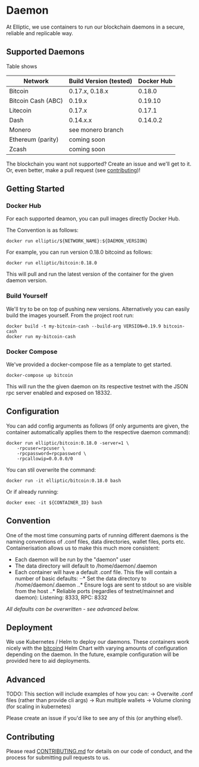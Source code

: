 # Daemon

At Elliptic, we use containers to run our blockchain daemons in a secure, reliable and replicable way.

## Supported Daemons

Table shows

| Network | Build Version (tested) | Docker Hub  |
| ------------- | --------------| ------------|
| Bitcoin | 0.17.x, 0.18.x | 0.18.0 |
| Bitcoin Cash (ABC) | 0.19.x | 0.19.10 |
| Litecoin | 0.17.x | 0.17.1 |
| Dash | 0.14.x.x | 0.14.0.2 |
| Monero | see monero branch |  |
| Ethereum (parity) | coming soon |  |
| Zcash | coming soon |  |

The blockchain you want not supported? Create an issue and we'll get to it. Or, even better, make a pull request (see [contributing](/CONTRIBUTING.md))!

## Getting Started

### Docker Hub 

For each supported deamon, you can pull images directly Docker Hub. 

The Convention is as follows:
```
docker run elliptic/${NETWORK_NAME}:${DAEMON_VERSION}
```
For example, you can run version 0.18.0 bitcoind as follows:
```
docker run elliptic/bitcoin:0.18.0
```
This will pull and run the latest version of the container for the given daemon version.

### Build Yourself
We'll try to be on top of pushing new versions. Alternatively you can easily build the images yourself. From the project root run:

```
docker build -t my-bitcoin-cash --build-arg VERSION=0.19.9 bitcoin-cash 
docker run my-bitcoin-cash
```


### Docker Compose
We've provided a docker-compose file as a template to get started.
```
docker-compose up bitcoin
```
This will run the the given daemon on its respective testnet with the JSON rpc server enabled and exposed on 18332.

## Configuration

You can add config arguments as follows (if only arguments are given, the container automatically applies them to the respective daemon command):
```
docker run elliptic/bitcoin:0.18.0 -server=1 \
	-rpcuser=rpcuser \
	-rpcpassword=rpcpassword \
	-rpcallowip=0.0.0.0/0
```
You can stil overwrite the command:
```
docker run -it elliptic/bitcoin:0.18.0 bash
```
Or if already running:
```
docker exec -it ${CONTAINER_ID} bash
```

## Convention
One of the most time consuming parts of running different daemons is the naming conventions of .conf files, data directories, wallet files, ports etc.
Containerisation allows us to make this much more consistent:
  - Each daemon will be run by the "daemon" user
  - The data directory will default to /home/daemon/.daemon
  - Each container will have a default .conf file. This file will contain a number of basic defaults:
  ⋅⋅* Set the data directory to /home/daemon/.daemon
  ..* Ensure logs are sent to stdout so are visible from the host
	..* Reliable ports (regardles of testnet/mainnet and daemon): Listening: 8333, RPC: 8332

*All defaults can be overwritten - see advanced below.*

## Deployment

We use Kubernetes / Helm to deploy our daemons. 
These containers work nicely with the [bitcoind](https://github.com/helm/charts/tree/master/stable/bitcoind) Helm Chart with varying amounts of configuration depending on the daemon.
In the future, example configuration will be provided here to aid deployments.

## Advanced
TODO: This section will include examples of how you can:
 -> Overwite .conf files (rather than provide cli args)
 -> Run multiple wallets
 -> Volume cloning (for scaling in kubernetes)

Please create an issue if you'd like to see any of this (or anything else!).

## Contributing
Please read [CONTRIBUTING.md](CONTRIBUTING.md) for details on our code of conduct, and the process for submitting pull requests to us.

